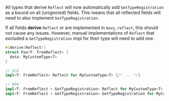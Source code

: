 All types that derive `Reflect` will now automatically add `GetTypeRegistration` as a bound on all (unignored) fields. This means that all reflected fields will need to also implement `GetTypeRegistration`.

If all fields **derive** `Reflect` or are implemented in `bevy_reflect`, this should not cause any issues. However, manual implementations of `Reflect` that excluded a `GetTypeRegistration` impl for their type will need to add one.

```rust
#[derive(Reflect)]
struct Foo<T: FromReflect> {
  data: MyCustomType<T>
}

// OLD
impl<T: FromReflect> Reflect for MyCustomType<T> {/* ... */}

// NEW
impl<T: FromReflect + GetTypeRegistration> Reflect for MyCustomType<T> {/* ... */}
impl<T: FromReflect + GetTypeRegistration> GetTypeRegistration for MyCustomType<T> {/* ... */}
```
